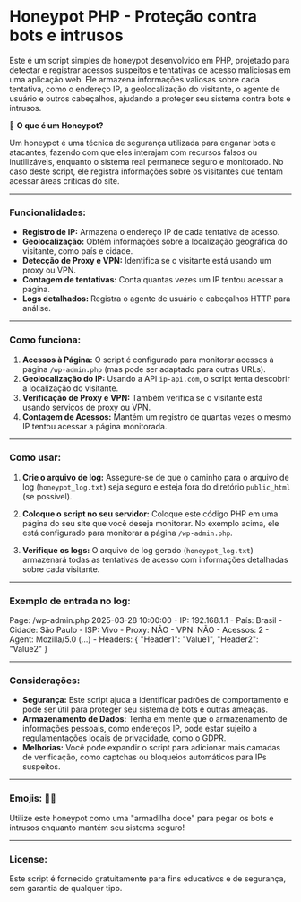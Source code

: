 # Honeypot PHP - Proteção contra bots e intrusos

Este é um script simples de honeypot desenvolvido em PHP, projetado para detectar e registrar acessos suspeitos e tentativas de acesso maliciosas em uma aplicação web. Ele armazena informações valiosas sobre cada tentativa, como o endereço IP, a geolocalização do visitante, o agente de usuário e outros cabeçalhos, ajudando a proteger seu sistema contra bots e intrusos.

🍯 **O que é um Honeypot?**

Um honeypot é uma técnica de segurança utilizada para enganar bots e atacantes, fazendo com que eles interajam com recursos falsos ou inutilizáveis, enquanto o sistema real permanece seguro e monitorado. No caso deste script, ele registra informações sobre os visitantes que tentam acessar áreas críticas do site.

---

### Funcionalidades:
- **Registro de IP:** Armazena o endereço IP de cada tentativa de acesso.
- **Geolocalização:** Obtém informações sobre a localização geográfica do visitante, como país e cidade.
- **Detecção de Proxy e VPN:** Identifica se o visitante está usando um proxy ou VPN.
- **Contagem de tentativas:** Conta quantas vezes um IP tentou acessar a página.
- **Logs detalhados:** Registra o agente de usuário e cabeçalhos HTTP para análise.

---

### Como funciona:

1. **Acessos à Página:** O script é configurado para monitorar acessos à página `/wp-admin.php` (mas pode ser adaptado para outras URLs).
2. **Geolocalização do IP:** Usando a API `ip-api.com`, o script tenta descobrir a localização do visitante.
3. **Verificação de Proxy e VPN:** Também verifica se o visitante está usando serviços de proxy ou VPN.
4. **Contagem de Acessos:** Mantém um registro de quantas vezes o mesmo IP tentou acessar a página monitorada.

---

### Como usar:

1. **Crie o arquivo de log:** Assegure-se de que o caminho para o arquivo de log (`honeypot_log.txt`) seja seguro e esteja fora do diretório `public_html` (se possível).
   
2. **Coloque o script no seu servidor:** Coloque este código PHP em uma página do seu site que você deseja monitorar. No exemplo acima, ele está configurado para monitorar a página `/wp-admin.php`.

3. **Verifique os logs:** O arquivo de log gerado (`honeypot_log.txt`) armazenará todas as tentativas de acesso com informações detalhadas sobre cada visitante.

---

### Exemplo de entrada no log:

Page: /wp-admin.php 2025-03-28 10:00:00 - IP: 192.168.1.1 - País: Brasil - Cidade: São Paulo - ISP: Vivo - Proxy: NÃO - VPN: NÃO - Acessos: 2 - Agent: Mozilla/5.0 (...) - Headers: { "Header1": "Value1", "Header2": "Value2" }


---

### Considerações:
- **Segurança:** Este script ajuda a identificar padrões de comportamento e pode ser útil para proteger seu sistema de bots e outras ameaças.
- **Armazenamento de Dados:** Tenha em mente que o armazenamento de informações pessoais, como endereços IP, pode estar sujeito a regulamentações locais de privacidade, como o GDPR.
- **Melhorias:** Você pode expandir o script para adicionar mais camadas de verificação, como captchas ou bloqueios automáticos para IPs suspeitos.

---

### Emojis: 🍯🐝

Utilize este honeypot como uma "armadilha doce" para pegar os bots e intrusos enquanto mantém seu sistema seguro!

---

### License:
Este script é fornecido gratuitamente para fins educativos e de segurança, sem garantia de qualquer tipo.
